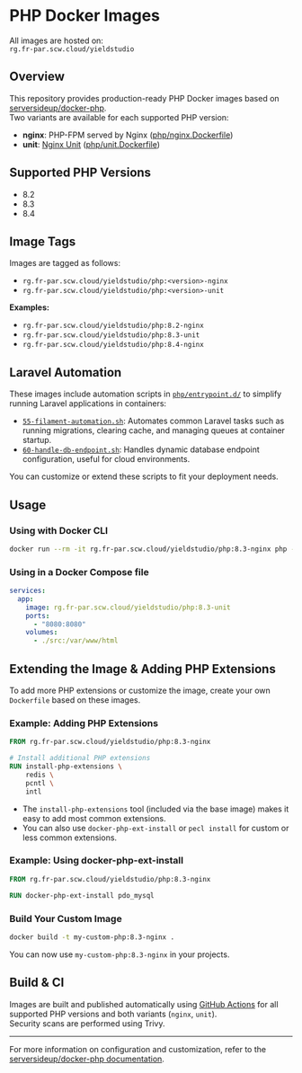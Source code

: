 # PHP Docker Images

All images are hosted on:  
`rg.fr-par.scw.cloud/yieldstudio`

## Overview

This repository provides production-ready PHP Docker images based on [serversideup/docker-php](https://github.com/serversideup/docker-php).  
Two variants are available for each supported PHP version:

- **nginx**: PHP-FPM served by Nginx ([php/nginx.Dockerfile](php/nginx.Dockerfile))
- **unit**: [Nginx Unit](https://unit.nginx.org/) ([php/unit.Dockerfile](php/unit.Dockerfile))

## Supported PHP Versions

- 8.2
- 8.3
- 8.4

## Image Tags

Images are tagged as follows:

- `rg.fr-par.scw.cloud/yieldstudio/php:<version>-nginx`
- `rg.fr-par.scw.cloud/yieldstudio/php:<version>-unit`

**Examples:**

- `rg.fr-par.scw.cloud/yieldstudio/php:8.2-nginx`
- `rg.fr-par.scw.cloud/yieldstudio/php:8.3-unit`
- `rg.fr-par.scw.cloud/yieldstudio/php:8.4-nginx`

## Laravel Automation

These images include automation scripts in [`php/entrypoint.d/`](php/entrypoint.d/) to simplify running Laravel applications in containers:

- [`55-filament-automation.sh`](php/entrypoint.d/55-filament-automation.sh): Automates common Laravel tasks such as running migrations, clearing cache, and managing queues at container startup.
- [`60-handle-db-endpoint.sh`](php/entrypoint.d/60-handle-db-endpoint.sh): Handles dynamic database endpoint configuration, useful for cloud environments.

You can customize or extend these scripts to fit your deployment needs.

## Usage

### Using with Docker CLI

```bash
docker run --rm -it rg.fr-par.scw.cloud/yieldstudio/php:8.3-nginx php -v
```

### Using in a Docker Compose file

```yaml
services:
  app:
    image: rg.fr-par.scw.cloud/yieldstudio/php:8.3-unit
    ports:
      - "8080:8080"
    volumes:
      - ./src:/var/www/html
```

## Extending the Image & Adding PHP Extensions

To add more PHP extensions or customize the image, create your own `Dockerfile` based on these images.

### Example: Adding PHP Extensions

```dockerfile
FROM rg.fr-par.scw.cloud/yieldstudio/php:8.3-nginx

# Install additional PHP extensions
RUN install-php-extensions \
    redis \
    pcntl \
    intl
```

- The `install-php-extensions` tool (included via the base image) makes it easy to add most common extensions.
- You can also use `docker-php-ext-install` or `pecl install` for custom or less common extensions.

### Example: Using docker-php-ext-install

```dockerfile
FROM rg.fr-par.scw.cloud/yieldstudio/php:8.3-nginx

RUN docker-php-ext-install pdo_mysql
```

### Build Your Custom Image

```bash
docker build -t my-custom-php:8.3-nginx .
```

You can now use `my-custom-php:8.3-nginx` in your projects.

## Build & CI

Images are built and published automatically using [GitHub Actions](.github/workflows/build-php.yml) for all supported PHP versions and both variants (`nginx`, `unit`).  
Security scans are performed using Trivy.

---

For more information on configuration and customization, refer to the [serversideup/docker-php documentation](https://github.com/serversideup/docker-php).